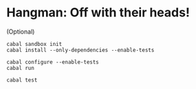 # Hangman: Off with their heads!

(Optional)

```
cabal sandbox init
cabal install --only-dependencies --enable-tests
```

```
cabal configure --enable-tests
cabal run
```

```
cabal test
```
